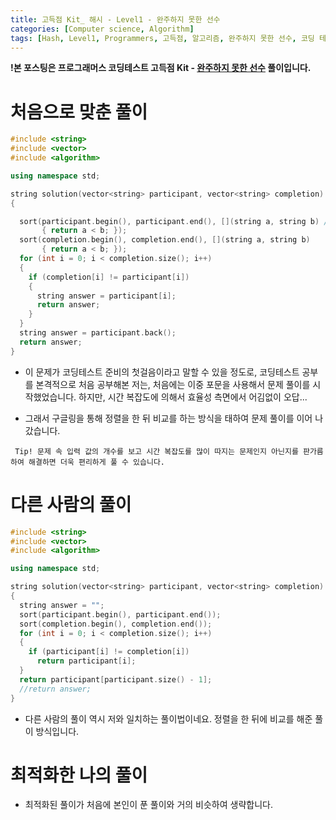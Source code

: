 ```yaml
---
title: 고득점 Kit_ 해시 - Level1 - 완주하지 못한 선수
categories: [Computer science, Algorithm]
tags: [Hash, Level1, Programmers, 고득점, 알고리즘, 완주하지 못한 선수, 코딩 테스트, 프로그래머스, 해시]
---
```


**!본 포스팅은 프로그래머스 코딩테스트 고득점 Kit - [완주하지 못한 선수](https://programmers.co.kr/learn/courses/30/lessons/42576) 풀이입니다.**

# 처음으로 맞춘 풀이
``` cpp
#include <string>
#include <vector>
#include <algorithm>

using namespace std;

string solution(vector<string> participant, vector<string> completion)
{

  sort(participant.begin(), participant.end(), [](string a, string b) //시간 복잡도 문제 때문에 각각을 정렬한 뒤에 비교하는 방식을 취함
       { return a < b; });
  sort(completion.begin(), completion.end(), [](string a, string b)
       { return a < b; });
  for (int i = 0; i < completion.size(); i++)
  {
    if (completion[i] != participant[i])
    {
      string answer = participant[i];
      return answer;
    }
  }
  string answer = participant.back();
  return answer;
}
```
- 이 문제가 코딩테스트 준비의 첫걸음이라고 말할 수 있을 정도로, 코딩테스트 공부를 본격적으로 처음 공부해본 저는, 처음에는 이중 포문을 사용해서 문제 풀이를 시작했었습니다. 하지만, 시간 복잡도에 의해서 효율성 측면에서 어김없이 오답...

- 그래서 구글링을 통해 정렬을 한 뒤 비교를 하는 방식을 태하여 문제 풀이를 이어 나갔습니다.

` 
Tip! 문제 속 입력 값의 개수를 보고 시간 복잡도를 많이 따지는 문제인지 아닌지를 판가름하여 해결하면 더욱 편리하게 풀 수 있습니다.
`


# 다른 사람의 풀이
``` cpp
#include <string>
#include <vector>
#include <algorithm>

using namespace std;

string solution(vector<string> participant, vector<string> completion)
{
  string answer = "";
  sort(participant.begin(), participant.end());
  sort(completion.begin(), completion.end());
  for (int i = 0; i < completion.size(); i++)
  {
    if (participant[i] != completion[i])
      return participant[i];
  }
  return participant[participant.size() - 1];
  //return answer;
}
```
- 다른 사람의 풀이 역시 저와 일치하는 풀이법이네요. 정렬을 한 뒤에 비교를 해준 풀이 방식입니다.

# 최적화한 나의 풀이
- 최적화된 풀이가 처음에 본인이 푼 풀이와 거의 비슷하여 생략합니다. 



